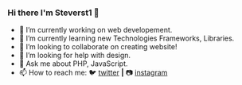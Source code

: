 ### Hi there I'm Steverst1 👋

- 🔭 I’m currently working on web developement.
- 🌱 I’m currently learning new Technologies Frameworks, Libraries.
- 👯 I’m looking to collaborate on creating website!
- 🤔 I’m looking for help with design.
- 💬 Ask me about PHP, JavaScript.
- 📫 How to reach me:
🐦 [twitter](https://twitter.com/steverst1) **|** 📷 [instagram](https://instagram.com/steverst1)
